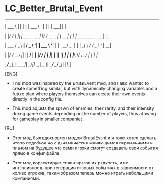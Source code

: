 # LC_Better_Brutal_Event

______      _   _             ______            _        _   _____                _   

| ___ \    | | | |            | ___ \          | |      | | |  ___|              | |  

| |_/ / ___| |_| |_ ___ _ __  | |_/ /_ __ _   _| |_ __ _| | | |____   _____ _ __ | |_ 

| ___ \/ _ \ __| __/ _ \ '__| | ___ \ '__| | | | __/ _` | | |  __\ \ / / _ \ '_ \| __|

| |_/ /  __/ |_| ||  __/ |    | |_/ / |  | |_| | || (_| | | | |___\ V /  __/ | | | |_ 

\____/ \___|\__|\__\___|_|    \____/|_|   \__,_|\__\__,_|_| \____/ \_/ \___|_| |_|\__|
                                                                                      
                                                                                      
[ENG]
 - This mod was inspired by the BrutalEvent mod, 
and I also wanted to create something similar, 
but with dynamically changing variables 
and a future plan where players themselves
can create their own events directly in the config file.

 - This mod adjusts the spawn of enemies, 
their rarity, and their intensity during game events 
depending on the number of players, 
thus allowing for gameplay in smaller companies.

[RU]
 - Этот мод был вдохновлен модом BrutalEvent
и я тоже хотел сделать что то подобное
но с динамические меняющимся переменными
и планом на будущее что сами игроки смогут
создавать свои события прямо в конфиг файле.

 - Этот мод корректирует спавн врагов их редкость,
и их интенсивность при генерации игровых событиях
в зависимости от кол-во игроков, таким образом
теперь можно играть небольщими компаниями.
